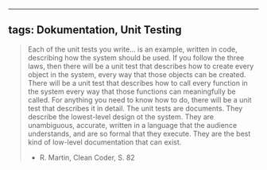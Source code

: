 
---
tags: Dokumentation, Unit Testing
---

> Each of the unit tests you write... is an example, written in code, describing how the system should be used. If you follow the three laws, then there will be a unit test that describes how to create every object in the system, every way that those objects can be created. There will be a unit test that describes how to call every function in the system every way that those functions can meaningfully be called. For anything you need to know how to do, there will be a unit test that describes it in detail. 
> The unit tests are documents. They describe the lowest-level design ot the system. They are unambiguous, accurate, written in a language that the audience understands, and are so formal that they execute. They are the best kind of low-level documentation that can exist.
> - R. Martin, Clean Coder, S. 82